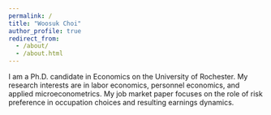 ```yaml
---
permalink: /
title: "Woosuk Choi"
author_profile: true
redirect_from: 
  - /about/
  - /about.html
---
```


I am a Ph.D. candidate in Economics on the University of Rochester. My research interests are in labor economics, personnel economics, and applied microeconometrics. My job market paper focuses on the role of risk preference in occupation choices and resulting earnings dynamics.

